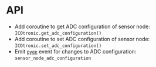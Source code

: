 # API

- Add coroutine to get ADC configuration of sensor node: `ICOtronic.get_adc_configuration()`
- Add coroutine to set ADC configuration of sensor node: `ICOtronic.set_adc_configuration()`
- Emit [`pyee`](https://pypi.org/project/pyee/) event for changes to ADC configuration: `sensor_node_adc_configuration`
